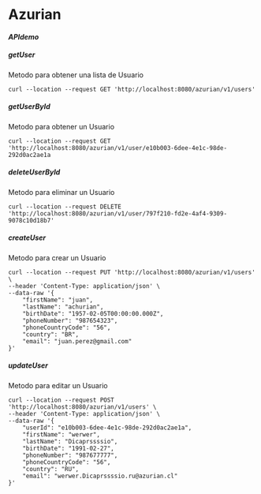 # Azurian
#### _APIdemo_

##### getUser

Metodo para obtener una lista de Usuario

```
curl --location --request GET 'http://localhost:8080/azurian/v1/users'
```

##### getUserById

Metodo para obtener un Usuario

```
curl --location --request GET 'http://localhost:8080/azurian/v1/user/e10b003-6dee-4e1c-98de-292d0ac2ae1a
```

##### deleteUserById

Metodo para eliminar un Usuario

```
curl --location --request DELETE 'http://localhost:8080/azurian/v1/user/797f210-fd2e-4af4-9309-9078c10d18b7'
```

##### createUser

Metodo para crear un Usuario

```
curl --location --request PUT 'http://localhost:8080/azurian/v1/users' \
--header 'Content-Type: application/json' \
--data-raw '{
    "firstName": "juan",
    "lastName": "achurian",
    "birthDate": "1957-02-05T00:00:00.000Z",
    "phoneNumber": "987654323",
    "phoneCountryCode": "56",
    "country": "BR",
    "email": "juan.perez@gmail.com"
}'
```

##### updateUser

Metodo para editar un Usuario

```
curl --location --request POST 'http://localhost:8080/azurian/v1/users' \
--header 'Content-Type: application/json' \
--data-raw '{
    "userId": "e10b003-6dee-4e1c-98de-292d0ac2ae1a",
    "firstName": "werwer",
    "lastName": "Dicaprssssio",
    "birthDate": "1991-02-27",
    "phoneNumber": "987677777",
    "phoneCountryCode": "56",
    "country": "RU",
    "email": "werwer.Dicaprssssio.ru@azurian.cl"
}'
```



